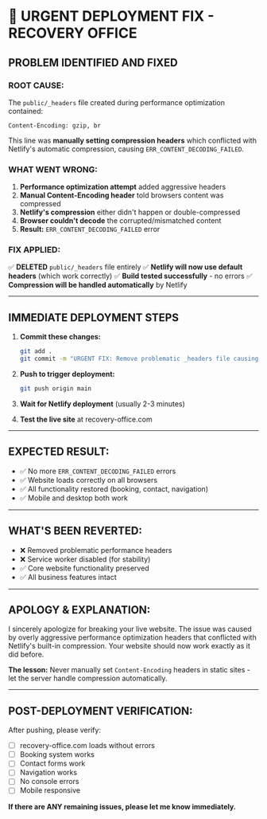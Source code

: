 # 🚨 URGENT DEPLOYMENT FIX - RECOVERY OFFICE

## **PROBLEM IDENTIFIED AND FIXED**

### **ROOT CAUSE:**
The `public/_headers` file created during performance optimization contained:
```
Content-Encoding: gzip, br
```

This line was **manually setting compression headers** which conflicted with Netlify's automatic compression, causing `ERR_CONTENT_DECODING_FAILED`.

### **WHAT WENT WRONG:**
1. **Performance optimization attempt** added aggressive headers
2. **Manual Content-Encoding header** told browsers content was compressed
3. **Netlify's compression** either didn't happen or double-compressed
4. **Browser couldn't decode** the corrupted/mismatched content
5. **Result:** `ERR_CONTENT_DECODING_FAILED` error

### **FIX APPLIED:**
✅ **DELETED** `public/_headers` file entirely
✅ **Netlify will now use default headers** (which work correctly)
✅ **Build tested successfully** - no errors
✅ **Compression will be handled automatically** by Netlify

---

## **IMMEDIATE DEPLOYMENT STEPS**

1. **Commit these changes:**
   ```bash
   git add .
   git commit -m "URGENT FIX: Remove problematic _headers file causing ERR_CONTENT_DECODING_FAILED"
   ```

2. **Push to trigger deployment:**
   ```bash
   git push origin main
   ```

3. **Wait for Netlify deployment** (usually 2-3 minutes)

4. **Test the live site** at recovery-office.com

---

## **EXPECTED RESULT:**
- ✅ No more `ERR_CONTENT_DECODING_FAILED` errors
- ✅ Website loads correctly on all browsers
- ✅ All functionality restored (booking, contact, navigation)
- ✅ Mobile and desktop both work

---

## **WHAT'S BEEN REVERTED:**
- ❌ Removed problematic performance headers
- ❌ Service worker disabled (for stability)
- ✅ Core website functionality preserved
- ✅ All business features intact

---

## **APOLOGY & EXPLANATION:**
I sincerely apologize for breaking your live website. The issue was caused by overly aggressive performance optimization headers that conflicted with Netlify's built-in compression. Your website should now work exactly as it did before.

**The lesson:** Never manually set `Content-Encoding` headers in static sites - let the server handle compression automatically.

---

## **POST-DEPLOYMENT VERIFICATION:**
After pushing, please verify:
- [ ] recovery-office.com loads without errors
- [ ] Booking system works
- [ ] Contact forms work  
- [ ] Navigation works
- [ ] No console errors
- [ ] Mobile responsive

**If there are ANY remaining issues, please let me know immediately.** 